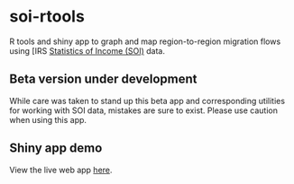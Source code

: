 # soi-rtools
R tools and shiny app to graph and map region-to-region migration flows using [IRS [Statistics of Income (SOI)](https://www.irs.gov/statistics/soi-tax-stats-migration-datastatistics) data.

## Beta version under development
While care was taken to stand up this beta app and corresponding utilities for working with SOI data, mistakes are sure to exist. Please use caution when using this app.

## Shiny app demo
View the live web app [here](https://plnnr.shinyapps.io/soi-rtools/).